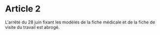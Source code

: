 # Article 2

L'arrêté du 28 juin fixant les modèles de la fiche médicale et de la fiche de visite du travail est abrogé.
